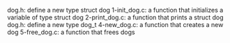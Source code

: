 dog.h: define a new type struct dog
1-init_dog.c: a function that initializes a variable of type struct dog
2-print_dog.c: a function that prints a struct dog
dog.h: define a new type dog_t
4-new_dog.c: a function that creates a new dog
5-free_dog.c: a function that frees dogs
